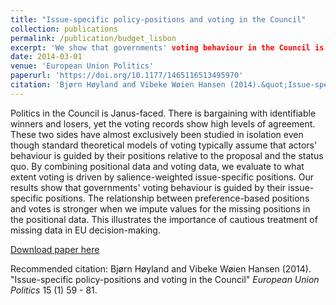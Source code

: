 ```yaml
---
title: "Issue-specific policy-positions and voting in the Council"
collection: publications
permalink: /publication/budget_lisbon
excerpt: 'We show that governments' voting behaviour in the Council is guided by their issue-specific positions. '
date: 2014-03-01
venue: 'European Union Politics'
paperurl: 'https://doi.org/10.1177/1465116513495970'
citation: 'Bjørn Høyland and Vibeke Wøien Hansen (2014).&quot;Issue-specific policy-positions and voting in the Council.&quot;<i> European Union Politics</i>  15 (1) 59 - 81.'
---
```

Politics in the Council is Janus-faced. There is bargaining with identifiable winners and losers, yet the voting records show high levels of agreement. These two sides have almost exclusively been studied in isolation even though standard theoretical models of voting typically assume that actors' behaviour is guided by their positions relative to the proposal and the status quo. By combining positional data and voting data, we evaluate to what extent voting is driven by salience-weighted issue-specific positions. Our results show that governments' voting behaviour is guided by their issue-specific positions. The relationship between preference-based positions and votes is stronger when we impute values for the missing positions in the positional data. This illustrates the importance of cautious treatment of missing data in EU decision-making.

[Download paper here](http://journals.sagepub.com/doi/pdf/10.1177/1465116513495970)

Recommended citation: Bjørn Høyland and Vibeke Wøien Hansen (2014). "Issue-specific policy-positions and voting in the Council" <i>European Union Politics</i>  15 (1) 59 - 81.

